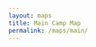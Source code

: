 ```yaml
---
layout: maps
title: Main Camp Map
permalink: /maps/main/
---
```


<section data-markdown data-separator="^\n---\n$" data-separator-vertical="^\n--\n$">
<script type="text/template">

### Welcome to Camp! 

Camp has been disrupted by the Biggest Zombie Assault EVER. Camp as we know it is NO MORE!! To solve the weeklong mystery, find true love, and save the world, campers will have to work together and in teams to solve various puzzles and adventures throughout the week!

##### Use your arrow keys to navigate through this map -- check the bottom right corner to see what directions are available from this tile of the map). To see the entire map, press Escape!

[Return to AICL 2020 homepage](/)

---

# Registration and Welcome desk

* [Sign in](https://docs.google.com/document/d/1jDwl9lJFB1jgD01vygCPHF-M2uDiHP-ERzgsDoTFUkU/edit?usp=sharing)
* [Say hi to folks hanging out in this room!](https://meet.jit.si/AICL2020RegistrationAndWelcome)

--

# Main Kitchen

More stuff is happening here!

--

# Music Room

Music stuff happens here!

---

# Central Quad

A big, grassy area for hanging out! Maybe at night we'll have a campfire here!

<iframe src="https://giphy.com/embed/ynx1sj5Wz2atO" width="480" height="480" frameBorder="0" class="giphy-embed" allowFullScreen></iframe><p><a href="https://giphy.com/gifs/ynx1sj5Wz2atO">via GIPHY</a></p>

--

# Jessica's Goats

Because Jessica wants goats!

--

# Circus tent

Here we juggle and do acrobatics! We clown and goof around!

</script>
</section>